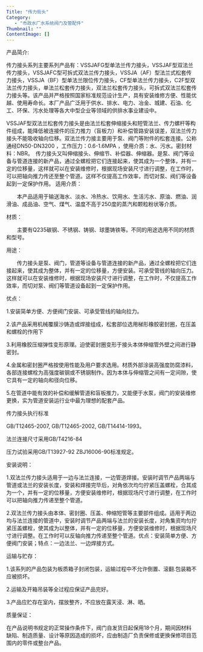 ```yaml
---
Title: "传力街头"
Category:
   - "市政水厂水系统阀门及管配件"
Thumbnail: ""
ContentImage: []
---
```

产品简介:

传力接头系列主要系列产品有：VSSJAFG型单法兰传力接头，VSSJAF型双法兰传力接头，VSSJAFC型可拆式双法兰传力接头，VSSJA（AF）型法兰式松套传力接头，VSSJA（BF）型单法兰限位传力接头，CF型单法兰传力接头，C2F型双法兰传力接头，单法兰松套传力接头，双法兰松套传力接头，可拆式双法兰松套传力接头等。该产品并严格按照国家标准规范设计生产，具有安装维修方便、性能优越、使用寿命长。本厂产品广泛用于供水、排水、电力、冶金、城建、石油、化工、环保、污水处理等各大中型企业等领域的供排水事业建设中。

VSSJAF型双法兰松套传力接头是由法兰松套伸缩接头和短管法兰、传力螺杆等构件组成，能降低被连接件的压力推力（盲板力）和补偿管路安装误差，双法兰传力接头不能吸收轴向位移。双法兰传力接主要用于泵、阀门等附件的松套连接。公称通经DN50-DN3200 ，工作压力：0.6-1.6MPA ，使用介质：水、污水。密封材料：NBR。　传力接头又叫伸缩接头、伸缩节、补偿器、伸缩器。是泵、阀门等设备与管道连接的新产品，通过全螺栓把它们连接起来，使其成为一个整体，并有一定的位移量，这样就可以在安装维修时，根据现场安装尺寸进行调整，在工作时，可以把轴向推力传还至整个管道。这样不仅提高工作效率，而切对泵、阀们等设备起到一定保护作用。
适用介质：

　　本产品适用于输送海水、淡水、冷热水、饮用水、生活污水、原油、燃油、润滑油、成品油、空气、煤气、温度不高于250度的蒸汽和颗粒粉状等介质。

材质：

　　主要有Q235碳钢、不锈钢、铸钢、球墨铸铁等。不同的用途选用不同的材质和型号。

用途：

　　传力接头是泵、阀门，管道等设备与管道连接的新产品，通过全螺栓把它们连接起来，使其成为整体，并有一定的位移量，方便安装。可承受管线的轴向压力。这样就可以在安装维修时，根据现场安装尺寸进行调整，在工作时，不仅提高工作效率，而切对泵、阀们等管道设备起到一定保护作用。

优点：

1.安装简单方便、方便阀门安装、可承受管线的轴向拉力。 　　

2.该产品采用机械覆膜沙铸造或焊接组成，松套部位选用梯形橡胶密封圈，在压盖和螺栓的作用下 　　

3.利用橡胶压缩弹性变形原理。迫使密封圈变形于接头本体伸缩管外壁之间进行静密封。 　　

4.金属和密封圈严格按使用性能及用户要求选用。材质外部涂装高强度防腐漆料，各部连接螺栓为高强度碳钢或不锈钢制作。因为本体与伸缩管之间有一定间隙，使它具有一定的轴向和径向位移。 　　

5.在管道中能有效的补偿和缓解管道和盲板推力，又能便于水泵，阀门的安装维修更换，实为管道安装运行业中最为理想的配套产品。

传力接头执行标准

GB/T12465-2007, GB/T12465-2002, GB/T14414-1993。

法兰连接尺寸采用GB/T4216-84

压力试验采用GB/T13927-92 ZBJ16006-90标准规定。

安装说明：

1.双法兰传力接头适用于一边与法兰连接，一边管道焊接。安装时调节产品两端与管道或法兰的安装长度，安装和焊接完毕后，对角依次均匀拧紧压盖螺栓，合其成为一个，并有一定的位移量，方便安装维修时，根据现场尺寸进行调整，在工作时可以把轴向推力传递至整个管道。 　　

2.双法兰传力接头由本体、密封圈、压盖、伸缩短管等主要部件组成。适用于两边均与法兰连接的管道中，安装时调节产品两端与法兰的安装长度，对角集资均匀拧紧压盖螺栓，使其成为以整体，并有一定的位移量，方便安装维修时，根据现场尺寸进行调整。在工作时可以反轴向推力传递至整个管道。优点：安装简单方便、方便阀门安装；特点：一边法兰、一边焊接方式。

运输与贮存：

1.该系列的产品包装为板质箱子封闭包装，运输过程中不允许倒置、滚翻.包装箱不应被损坏。

2.运输及开箱吊装等全过程应保证产品完好。

3.产品应贮存在室内，摆放整齐，不应放在露天浸、淋、晒。

质量保证：

在产品说明书规定的正常操作条件下，阀门自发货日起保用18个月，期间因材料缺陷、制造质量、设计等原因造成的损坏，应由制造厂负责保修或更换保修项目范围内的零件或整台产品。


